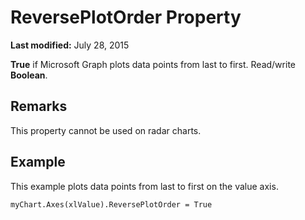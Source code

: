 
# ReversePlotOrder Property

 **Last modified:** July 28, 2015

 **True** if Microsoft Graph plots data points from last to first. Read/write **Boolean**.

## Remarks

This property cannot be used on radar charts.


## Example

This example plots data points from last to first on the value axis.


```
myChart.Axes(xlValue).ReversePlotOrder = True
```

